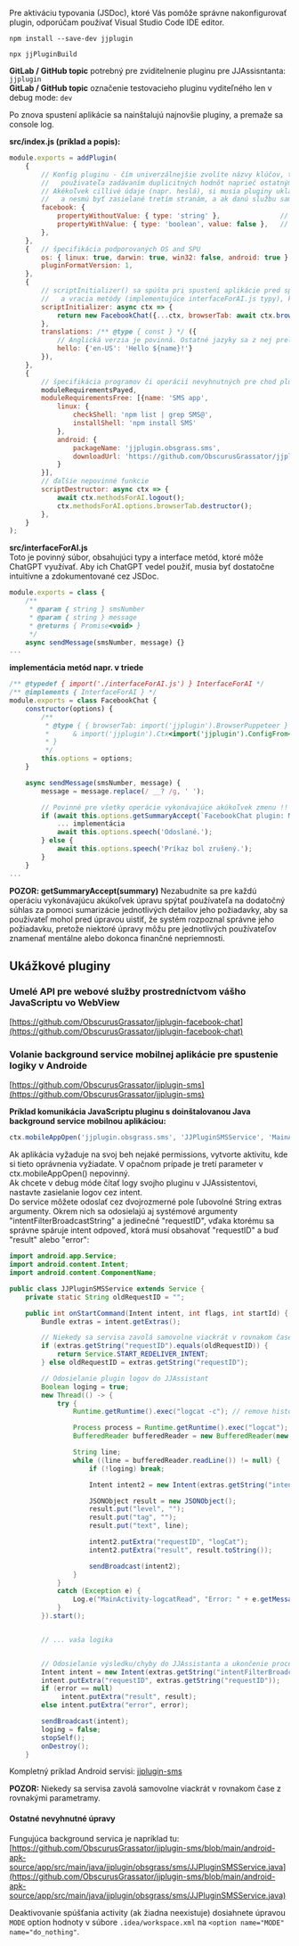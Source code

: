 Pre aktiváciu typovania (JSDoc), ktoré Vás pomôže správne nakonfigurovať plugin, odporúčam používať Visual Studio Code IDE editor.  

`npm install --save-dev jjplugin`

`npx jjPluginBuild`

**GitLab / GitHub topic** potrebný pre zviditelnenie pluginu pre JJAssisntanta: `jjplugin`  
**GitLab / GitHub topic** označenie testovacieho pluginu vyditeľného len v debug mode: `dev`  

Po znova spustení aplikácie sa nainštalujú najnovšie pluginy, a premaže sa console log.  

**src/index.js (príklad a popis):**
```js
module.exports = addPlugin(
    {
        // Konfig pluginu - čím univerzálnejšie zvolíte názvy klúčov, tým bude menšia pravdepodobnosť obťažovania
        //   použivateľa zadávaním duplicitných hodnôt naprieč ostatnými pluginmi ("facebook", "login", "password").
        // Akékoľvek cillivé údaje (napr. heslá), si musia pluginy ukladať cez túto konfiguráciu,
        //   a nesmú byť zasielané tretím stranám, a ak danú službu sami neponúkajú, tak ani samotným autorom pluginu.
        facebook: {
            propertyWithoutValue: { type: 'string' },               // aplikácia vyzve používateľa na doplnenie hodnoty
            propertyWithValue: { type: 'boolean', value: false },   // prednastavená hodnota
        },
    },
    {   // špecifikácia podporovaných OS and SPU
        os: { linux: true, darwin: true, win32: false, android: true },
        pluginFormatVersion: 1,
    },
    {
        // scriptInitializer() sa spúšta pri spustení aplikácie pred spustením pluginu,
        //   a vracia metódy (implementujúce interfaceForAI.js typy), ktoré môže ChatGPT využívať
        scriptInitializer: async ctx => {
            return new FacebookChat({...ctx, browserTab: await ctx.browserPluginStart('https://facebook.com/messages/t')});
        },
        translations: /** @type { const } */ ({
            // Anglická verzia je povinná. Ostatné jazyky sa z nej preložia automaticky.
            hello: {'en-US': 'Hello ${name}!'}
        }),
    },
    {
        // špecifikácia programov či operácií nevyhnutných pre chod pluginu
        moduleRequirementsPayed,
        moduleRequirementsFree: [{name: 'SMS app',
            linux: {
                checkShell: 'npm list | grep SMS@',
                installShell: 'npm install SMS'
            },
            android: {
                packageName: 'jjplugin.obsgrass.sms',
                downloadUrl: 'https://github.com/ObscurusGrassator/jjplugin-sms/releases/download/1.2.0/JJPluginSMS_v1.2.0.apk'
            }
        }],
        // ďaľšie nepovinné funkcie
        scriptDestructor: async ctx => {
            await ctx.methodsForAI.logout();
            ctx.methodsForAI.options.browserTab.destructor();
        },
    }
);
```

**src/interfaceForAI.js**  
Toto je povinný súbor, obsahujúci typy a interface metód, ktoré môže ChatGPT využívať. Aby ich ChatGPT vedel použiť, musia byť dostatočne intuitívne a zdokumentované cez JSDoc.
```js
module.exports = class {
    /**
     * @param { string } smsNumber
     * @param { string } message
     * @returns { Promise<void> }
     */
    async sendMessage(smsNumber, message) {}
...
```

**implementácia metód napr. v triede**
```js
/** @typedef { import('./interfaceForAI.js') } InterfaceForAI */
/** @implements { InterfaceForAI } */
module.exports = class FacebookChat {
    constructor(options) {
        /**
         * @type { { browserTab: import('jjplugin').BrowserPuppeteer }
         *      & import('jjplugin').Ctx<import('jjplugin').ConfigFrom<typeof import('./index')['config']>, FacebookChat>
         * }
         */
        this.options = options;
    }

    async sendMessage(smsNumber, message) {
        message = message.replace(/ __? /g, ' ');

        // Povinné pre všetky operácie vykonávajúce akúkoľvek zmenu !!
        if (await this.options.getSummaryAccept(`FacebookChat plugin: Môžem poslať správu na číslo ${smsNumber} s textom: ${message}`)) {
            ... implementácia
            await this.options.speech('Odoslané.');
        } else {
            await this.options.speech('Príkaz bol zrušený.');
        }
    }
...
```

**POZOR: getSummaryAccept(summary)** Nezabudnite sa pre každú operáciu vykonávajúcu akúkoľvek úpravu spýtať používateľa na dodatočný súhlas za pomoci sumarizácie jednotlivých detailov jeho požiadavky, aby sa používateľ mohol pred úpravou uistiť, že systém rozpoznal správne jeho požiadavku, pretože niektoré úpravy môžu pre jednotlivých používateľov znamenať mentálne alebo dokonca finančné nepriemnosti.

## Ukážkové pluginy

### Umelé API pre webové služby prostredníctvom vášho JavaScriptu vo WebView
[https://github.com/ObscurusGrassator/jjplugin-facebook-chat](https://github.com/ObscurusGrassator/jjplugin-facebook-chat)

### Volanie background service mobilnej aplikácie pre spustenie logiky v Androide
[https://github.com/ObscurusGrassator/jjplugin-sms](https://github.com/ObscurusGrassator/jjplugin-sms)

**Príklad komunikácia JavaScriptu pluginu s doinštalovanou Java background service mobilnou aplikáciou:**
```js
ctx.mobileAppOpen('jjplugin.obsgrass.sms', 'JJPluginSMSService', 'MainActivity', [["paramA", paramA], ["paramB", paramB]]);
```
Ak aplikácia vyžaduje na svoj beh nejaké permissions, vytvorte aktivitu, kde si tieto oprávnenia vyžiadate. V opačnom prípade je tretí parameter v ctx.mobileAppOpen() nepovinný.  
Ak chcete v debug móde čítať logy svojho pluginu v JJAssistentovi, nastavte zasielanie logov cez intent.  
Do service môžete odoslať cez dvojrozmerné pole ľubovolné String extras argumenty. Okrem nich sa odosielajú aj systémové argumenty "intentFilterBroadcastString" a jedinečné "requestID", vďaka ktorému sa správne spáruje intent odpoveď, ktorá musí obsahovať "requestID" a buď "result" alebo "error":
```Java
import android.app.Service;
import android.content.Intent;
import android.content.ComponentName;    

public class JJPluginSMSService extends Service {
    private static String oldRequestID = "";

    public int onStartCommand(Intent intent, int flags, int startId) {
        Bundle extras = intent.getExtras();

        // Niekedy sa servisa zavolá samovolne viackrát v rovnakom čase z rovnakými parametramy.
        if (extras.getString("requestID").equals(oldRequestID)) {
            return Service.START_REDELIVER_INTENT;
        } else oldRequestID = extras.getString("requestID");

        // Odosielanie plugin logov do JJAssistant
        Boolean loging = true;
        new Thread(() -> {
            try {
                Runtime.getRuntime().exec("logcat -c"); // remove history

                Process process = Runtime.getRuntime().exec("logcat");
                BufferedReader bufferedReader = new BufferedReader(new InputStreamReader(process.getInputStream()));

                String line;
                while ((line = bufferedReader.readLine()) != null) {
                    if (!loging) break;

                    Intent intent2 = new Intent(extras.getString("intentFilterBroadcastString"));

                    JSONObject result = new JSONObject();
                    result.put("level", "");
                    result.put("tag", "");
                    result.put("text", line);

                    intent2.putExtra("requestID", "logCat");
                    intent2.putExtra("result", result.toString());

                    sendBroadcast(intent2);
                }
            }
            catch (Exception e) {
                Log.e("MainActivity-logcatRead", "Error: " + e.getMessage());
            }
        }).start();


        // ... vaša logika


        // Odosielanie výsledku/chyby do JJAssistanta a ukončenie procesu
        Intent intent = new Intent(extras.getString("intentFilterBroadcastString"));
        intent.putExtra("requestID", extras.getString("requestID"));
        if (error == null)
             intent.putExtra("result", result);
        else intent.putExtra("error", error);

        sendBroadcast(intent);
        loging = false;
        stopSelf();
        onDestroy();
    }
```
Kompletný príklad Android servisi: [jjplugin-sms](https://github.com/ObscurusGrassator/jjplugin-sms/blob/main/android-apk-source/app/src/main/java/jjplugin/obsgrass/sms/JJPluginSMSService.java)  

**POZOR:** Niekedy sa servisa zavolá samovolne viackrát v rovnakom čase z rovnakými parametramy. 

#### Ostatné nevyhnutné úpravy

Fungujúca background servica je napríklad tu:
[https://github.com/ObscurusGrassator/jjplugin-sms/blob/main/android-apk-source/app/src/main/java/jjplugin/obsgrass/sms/JJPluginSMSService.java](https://github.com/ObscurusGrassator/jjplugin-sms/blob/main/android-apk-source/app/src/main/java/jjplugin/obsgrass/sms/JJPluginSMSService.java)

Deaktivovanie spúšťania activity (ak žiadna neexistuje) dosiahnete úpravou `MODE` option hodnoty v súbore `.idea/workspace.xml` na `<option name="MODE" name="do_nothing"`.   
